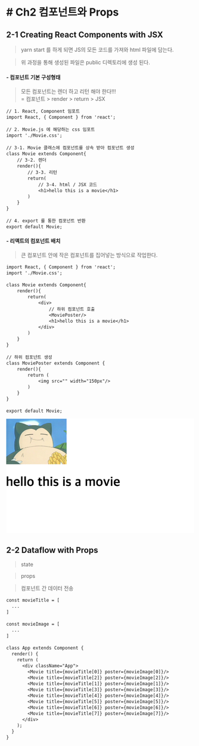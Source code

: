# # Ch2 컴포넌트와 Props
## 2-1 Creating React Components with JSX

> yarn start 를 하게 되면 JS의 모든 코드를 가져와 html 파일에 담는다.

> 위 과정을 통해 생성된 파일은 public 디렉토리에 생성 된다.

#### - 컴포넌트 기본 구성형태

> 모든 컴포넌트는 렌더 하고 리턴 해야 한다!!!  
> = 컴포넌트 > render > return > JSX

```
// 1. React, Component 임포트
import React, { Component } from 'react';

// 2. Movie.js 에 해당하는 css 임포트
import './Movie.css';

// 3-1. Movie 클래스에 컴포넌트를 상속 받아 컴포넌트 생성
class Movie extends Component{
    // 3-2. 렌더
    render(){
        // 3-3. 리턴
        return(
            // 3-4. html / JSX 코드
            <h1>hello this is a movie</h1>
        )
    }
}

// 4. export 를 통한 컴포넌트 반환
export default Movie;
```


#### - 리액트의 컴포넌트 배치

> 큰 컴포넌트 안에 작은 컴포넌트를 집어넣는 방식으로 작업한다.

```
import React, { Component } from 'react';
import './Movie.css';

class Movie extends Component{
    render(){
        return(
            <div>
                // 하위 컴포넌트 호출
                <MoviePoster/>
                <h1>hello this is a movie</h1>
            </div>
        )
    }
}

// 하위 컴포넌트 생성
class MoviePoster extends Component {
    render(){
        return (
            <img src="" width="150px"/>
        )
    }
}

export default Movie;
```

![결과물](./DescImages/ch2-1-001.png)


## 2-2 Dataflow with Props

> state

> props

> 컴포넌트 간 데이터 전송
```
const movieTitle = [
  ...
]

const movieImage = [
  ...
]

class App extends Component {
  render() {
    return (
      <div className="App">
        <Movie title={movieTitle[0]} poster={movieImage[0]}/>
        <Movie title={movieTitle[2]} poster={movieImage[2]}/>
        <Movie title={movieTitle[1]} poster={movieImage[1]}/>
        <Movie title={movieTitle[3]} poster={movieImage[3]}/>
        <Movie title={movieTitle[4]} poster={movieImage[4]}/>
        <Movie title={movieTitle[5]} poster={movieImage[5]}/>
        <Movie title={movieTitle[6]} poster={movieImage[6]}/>
        <Movie title={movieTitle[7]} poster={movieImage[7]}/>
      </div>
    );
  }
}
```